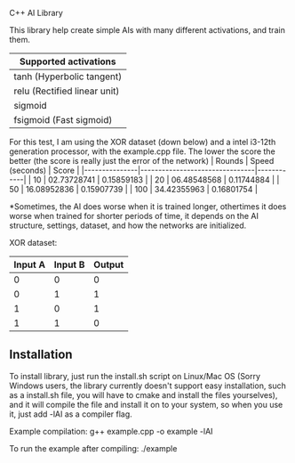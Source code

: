 C++ AI Library

This library help create simple AIs with many different activations, and train them.

| Supported activations               |
|-------------------------------------|
| tanh        (Hyperbolic tangent)    |
| relu        (Rectified linear unit) |
| sigmoid                             |
| fsigmoid    (Fast sigmoid)          |

For this test, I am using the XOR dataset (down below) and a intel i3-12th generation processor, with the example.cpp file. The lower the score the better (the score is really just the error of the network)
| Rounds        | Speed (seconds)                | Score      |
|---------------|--------------------------------|------------|
| 10            | 02.73728741                    | 0.15859183 |
| 20            | 06.48548568                    | 0.11744884 |
| 50            | 16.08952836                    | 0.15907739 |
| 100           | 34.42355963                    | 0.16801754 |

*Sometimes, the AI does worse when it is trained longer, othertimes it does worse when trained for shorter periods of time, it depends on the AI structure, settings, dataset, and how the networks are initialized.

XOR dataset:

| Input A | Input B | Output |
|---------|---------|--------|
| 0       | 0       | 0      |
| 0       | 1       | 1      |
| 1       | 0       | 1      |
| 1       | 1       | 0      |

Installation
------------

To install library, just run the install.sh script on Linux/Mac OS (Sorry Windows users, the library currently doesn't support easy installation, such as a install.sh file, you will have to cmake and install the files yourselves), and it will compile the file and install it on to your system, so when you use it, just add -lAI as a compiler flag.

Example compilation:
g++ example.cpp -o example -lAI

To run the example after compiling:
./example
